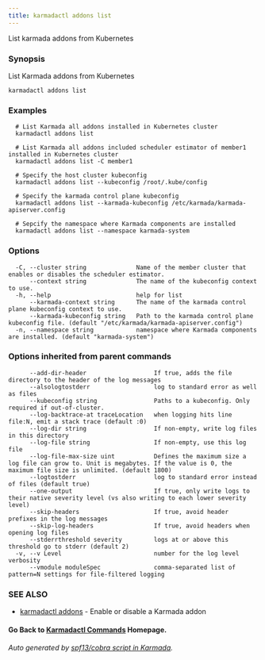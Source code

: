 ```yaml
---
title: karmadactl addons list
---
```


List karmada addons from Kubernetes

### Synopsis

List Karmada addons from Kubernetes

```
karmadactl addons list
```

### Examples

```
  # List Karmada all addons installed in Kubernetes cluster
  karmadactl addons list
  
  # List Karmada all addons included scheduler estimator of member1 installed in Kubernetes cluster
  karmadactl addons list -C member1
  
  # Specify the host cluster kubeconfig
  karmadactl addons list --kubeconfig /root/.kube/config
  
  # Specify the karmada control plane kubeconfig
  karmadactl addons list --karmada-kubeconfig /etc/karmada/karmada-apiserver.config
  
  # Sepcify the namespace where Karmada components are installed
  karmadactl addons list --namespace karmada-system
```

### Options

```
  -C, --cluster string              Name of the member cluster that enables or disables the scheduler estimator.
      --context string              The name of the kubeconfig context to use.
  -h, --help                        help for list
      --karmada-context string      The name of the karmada control plane kubeconfig context to use.
      --karmada-kubeconfig string   Path to the karmada control plane kubeconfig file. (default "/etc/karmada/karmada-apiserver.config")
  -n, --namespace string            namespace where Karmada components are installed. (default "karmada-system")
```

### Options inherited from parent commands

```
      --add-dir-header                   If true, adds the file directory to the header of the log messages
      --alsologtostderr                  log to standard error as well as files
      --kubeconfig string                Paths to a kubeconfig. Only required if out-of-cluster.
      --log-backtrace-at traceLocation   when logging hits line file:N, emit a stack trace (default :0)
      --log-dir string                   If non-empty, write log files in this directory
      --log-file string                  If non-empty, use this log file
      --log-file-max-size uint           Defines the maximum size a log file can grow to. Unit is megabytes. If the value is 0, the maximum file size is unlimited. (default 1800)
      --logtostderr                      log to standard error instead of files (default true)
      --one-output                       If true, only write logs to their native severity level (vs also writing to each lower severity level)
      --skip-headers                     If true, avoid header prefixes in the log messages
      --skip-log-headers                 If true, avoid headers when opening log files
      --stderrthreshold severity         logs at or above this threshold go to stderr (default 2)
  -v, --v Level                          number for the log level verbosity
      --vmodule moduleSpec               comma-separated list of pattern=N settings for file-filtered logging
```

### SEE ALSO

* [karmadactl addons](karmadactl_addons.md)	 - Enable or disable a Karmada addon

#### Go Back to [Karmadactl Commands](karmadactl_index) Homepage.


###### Auto generated by [spf13/cobra script in Karmada](https://github.com/karmada-io/karmada/tree/master/hack/tools/genkarmadactldocs).